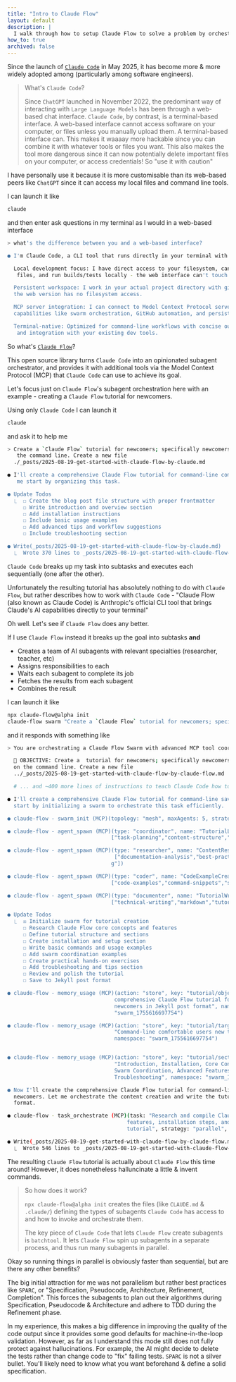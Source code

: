```yaml
---
title: "Intro to Claude Flow"
layout: default
description: |
  I walk through how to setup Claude Flow to solve a problem by orchestrating multiple, specialised AI agents 
how_to: true
archived: false
--- 
```


Since the launch of [`Claude Code`](https://docs.anthropic.com/en/docs/claude-code/overview) in May 2025, it has become more & more widely adopted among (particularly among software engineers).

> What's `Claude Code`? 
>
> Since `ChatGPT` launched in November 2022, the predominant way of interacting with `Large Language Models` has been through a web-based chat interface. `Claude Code`, by contrast, is a terminal-based interface. A web-based interface cannot access software on your computer, or files unless you manually upload them. A terminal-based interface can. This makes it waaaay more hackable since you can combine it with whatever tools or files you want. This also makes the tool more dangerous since it can now potentially delete important files on your computer, or access credentials! So "use it with caution"

I have personally use it because it is more customisable than its web-based peers like `ChatGPT` since it can access my local files and command line tools.

I can launch it like

```sh
claude
```

and then enter ask questions in my terminal as I would in a web-based interface

```sh
> what's the difference between you and a web-based interface?

● I'm Claude Code, a CLI tool that runs directly in your terminal with several key advantages:

  Local development focus: I have direct access to your filesystem, can execute commands, edit
   files, and run builds/tests locally - the web interface can't touch your machine.

  Persistent workspace: I work in your actual project directory with git integration, while
  the web version has no filesystem access.

  MCP server integration: I can connect to Model Context Protocol servers for extended
  capabilities like swarm orchestration, GitHub automation, and persistent memory.

  Terminal-native: Optimized for command-line workflows with concise output, batch operations,
   and integration with your existing dev tools.
```

So what's [`Claude Flow`](https://github.com/ruvnet/claude-flow)?

This open source library turns `Claude Code` into an opinionated subagent orchestrator, and provides it with additional tools via the Model Context Protocol (MCP) that `Claude Code` can use to achieve its goal.

Let's focus just on `Claude Flow`'s subagent orchestration here with an example - creating a `Claude Flow` tutorial for newcomers.

Using only `Claude Code` I can launch it

```sh
claude
```

and ask it to help me

```sh
> Create a `Claude Flow` tutorial for newcomers; specifically newcomers who are comfortable on
   the command line. Create a new file
  ./_posts/2025-08-19-get-started-with-claude-flow-by-claude.md

● I'll create a comprehensive Claude Flow tutorial for command-line comfortable newcomers. Let
   me start by organizing this task.

● Update Todos
  ⎿  ☐ Create the blog post file structure with proper frontmatter
     ☐ Write introduction and overview section
     ☐ Add installation instructions
     ☐ Include basic usage examples
     ☐ Add advanced tips and workflow suggestions
     ☐ Include troubleshooting section

● Write(_posts/2025-08-19-get-started-with-claude-flow-by-claude.md)
  ⎿  Wrote 370 lines to _posts/2025-08-19-get-started-with-claude-flow-by-claude.md
```

`Claude Code` breaks up my task into subtasks and executes each sequentially (one after the other).

Unfortunately the resulting tutorial has absolutely nothing to do with `Claude Flow`, but rather describes how to work with `Claude Code` - "Claude Flow (also known as Claude Code) is Anthropic's official CLI tool that brings Claude's AI capabilities directly to your terminal"

Oh well. Let's see if `Claude Flow` does any better.

If I use `Claude Flow` instead it breaks up the goal into subtasks **and** 

- Creates a team of AI subagents with relevant specialties (researcher, teacher, etc)
- Assigns responsibilities to each
- Waits each subagent to complete its job
- Fetches the results from each subagent
- Combines the result

I can launch it like

```sh
npx claude-flow@alpha init
claude-flow swarm "Create a `Claude Flow` tutorial for newcomers; specifically newcomers who are comfortable on the command line. Create a new file ../_posts/2025-08-19-get-started-with-claude-flow-by-claude-flow.md"
```

and it responds with something like

```sh
> You are orchestrating a Claude Flow Swarm with advanced MCP tool coordination.

  🎯 OBJECTIVE: Create a  tutorial for newcomers; specifically newcomers who are comfortable
  on the command line. Create a new file
  ../_posts/2025-08-19-get-started-with-claude-flow-by-claude-flow.md

  # ... and ~400 more lines of instructions to teach Claude Code how to orchestrate subagents

● I'll create a comprehensive Claude Flow tutorial for command-line savvy newcomers. Let me
  start by initializing a swarm to orchestrate this task efficiently.

● claude-flow - swarm_init (MCP)(topology: "mesh", maxAgents: 5, strategy: "adaptive")

● claude-flow - agent_spawn (MCP)(type: "coordinator", name: "TutorialLead", capabilities:
                                 ["task-planning","content-structure","quality-control"])

● claude-flow - agent_spawn (MCP)(type: "researcher", name: "ContentResearcher", capabilities:
                                  ["documentation-analysis","best-practices","example-gatherin
                                 g"])

● claude-flow - agent_spawn (MCP)(type: "coder", name: "CodeExampleCreator", capabilities:
                                 ["code-examples","command-snippets","script-generation"])

● claude-flow - agent_spawn (MCP)(type: "documenter", name: "TutorialWriter", capabilities:
                                 ["technical-writing","markdown","tutorial-structure"])

● Update Todos
  ⎿  ☒ Initialize swarm for tutorial creation
     ☐ Research Claude Flow core concepts and features
     ☐ Define tutorial structure and sections
     ☐ Create installation and setup section
     ☐ Write basic commands and usage examples
     ☐ Add swarm coordination examples
     ☐ Create practical hands-on exercises
     ☐ Add troubleshooting and tips section
     ☐ Review and polish the tutorial
     ☐ Save to Jekyll post format

● claude-flow - memory_usage (MCP)(action: "store", key: "tutorial/objective", value: "Create
                                  comprehensive Claude Flow tutorial for CLI-comfortable
                                  newcomers in Jekyll post format", namespace:
                                  "swarm_1755616697754")

● claude-flow - memory_usage (MCP)(action: "store", key: "tutorial/target_audience", value:
                                  "Command-line comfortable users new to Claude Flow",
                                  namespace: "swarm_1755616697754")


● claude-flow - memory_usage (MCP)(action: "store", key: "tutorial/sections", value:
                                  "Introduction, Installation, Core Concepts, Basic Usage,
                                  Swarm Coordination, Advanced Features, Practical Examples,
                                  Troubleshooting", namespace: "swarm_1755616697754")

● Now I'll create the comprehensive Claude Flow tutorial for command-line comfortable
  newcomers. Let me orchestrate the content creation and write the tutorial in Jekyll post
  format.

● claude-flow - task_orchestrate (MCP)(task: "Research and compile Claude Flow core concepts,
                                      features, installation steps, and best practices for
                                      tutorial", strategy: "parallel", priority: "high")

● Write(_posts/2025-08-19-get-started-with-claude-flow-by-claude-flow.md)
  ⎿  Wrote 546 lines to _posts/2025-08-19-get-started-with-claude-flow-by-claude-flow.md
```

The resulting `Claude Flow` tutorial is actually about `Claude Flow` this time around! However, it does nonetheless halluncinate a little & invent commands.

> So how does it work?
>
> `npx claude-flow@alpha init` creates the files (like `CLAUDE.md` & `.claude/`) defining the types of subagents `Claude Code` has access to and how to invoke and orchestrate them.
> 
> The key piece of `Claude Code` that lets `Claude Flow` create subagents is `batchtool`. It lets `Claude Flow` spin up subagents in a separate process, and thus run many subagents in parallel.

Okay so running things in parallel is obviously faster than sequential, but are there any other benefits?

The big initial attraction for me was not parallelism but rather best practices like `SPARC`, or "Specification, Pseudocode, Architecture, Refinement, Completion". This forces the subagents to plan out their algorithms during Specification, Pseudocode & Architecture and adhere to TDD during the Refinement phase. 

In my experience, this makes a big difference in improving the quality of the code output since it provides some good defaults for machine-in-the-loop validation. However, as far as I understand this mode still does not fully protect against hallucinations. For example, the AI might decide to delete the tests rather than change code to "fix" failing tests. `SPARC` is not a silver bullet. You'll likely need to know what you want beforehand & define a solid specification. 

